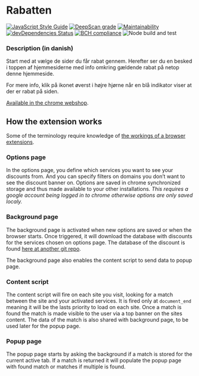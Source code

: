 # Rabatten

[![JavaScript Style Guide](https://img.shields.io/badge/code_style-standard-brightgreen.svg)](https://standardjs.com)
[![DeepScan grade](https://deepscan.io/api/teams/5999/projects/7865/branches/86176/badge/grade.svg)](https://deepscan.io/dashboard#view=project&tid=5999&pid=7865&bid=86176)
[![Maintainability](https://api.codeclimate.com/v1/badges/7f37cac1b78f385627d2/maintainability)](https://codeclimate.com/github/zinen/Rabatten/maintainability)
[![devDependencies Status](https://img.shields.io/david/dev/zinen/Rabatten)](https://david-dm.org/zinen/rabatten?type=dev)
[![BCH compliance](https://bettercodehub.com/edge/badge/zinen/Rabatten?branch=master)](https://bettercodehub.com/results/zinen/Rabatten)
![Node build and test](https://github.com/zinen/Rabatten/workflows/Node%20build%20and%20test/badge.svg)

### Description (in danish)

Start med at vælge de sider du får rabat gennem. Herefter ser du en besked i toppen af hjemmesiderne med info omkring gældende rabat på netop denne hjemmeside.

For mere info, klik på ikonet øverst i højre hjørne når en blå indikator viser at der er rabat på siden.

[Available in the chrome webshop](https://chrome.google.com/webstore/detail/rabatten/ekaaoiehoehhfffifhgclflhjjkppdnc/).

## How the extension works

Some of the terminology require knowledge of [the workings of a browser extensions](https://developer.chrome.com/extensions).

### Options page

In the options page, you define which services you want to see your discounts from. And you can specify filters on domains you don’t want to see the discount banner on.
Options are saved in chrome synchronized storage and thus made available to your other installations. 
*This requires a google account being logged in to chrome otherwise options are only saved localy.*

### Background page

The background page is activated when new options are saved or when the browser starts. Once triggered, it will download the database with discounts for the services chosen on options page. The database of the discount is found [here at another git repo](https://github.com/zinen/rabatten-scraper#readme).

The background page also enables the content script to send data to popup page.

### Content script

The content script will fire on each site you visit, looking for a match between the site and your activated services. It is fired only at `document_end` meaning it will be the lasts priority to load on each site. Once a match is found the match is made visible to the user via a top banner on the sites content. The data of the match is also shared with background page, to be used later for the popup page.

### Popup page

The popup page starts by asking the background if a match is stored for the current active tab. If a match is returned it will populate the popup page with found match or matches if multiple is found.
